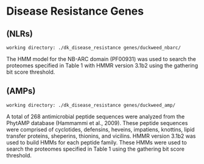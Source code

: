# Disease Resistance Genes

## (NLRs)

`working directory: ./dk_disease_resistance genes/duckweed_nbarc/`

The HMM model for the NB-ARC domain (PF00931) was used to search the proteomes specified in Table 1 with HMMR version 3.1b2 using the gathering bit score threshold.


## (AMPs)

`working directory: ./dk_disease_resistance genes/duckweed_amp/`

A total of 268 antimicrobial peptide sequences were analyzed from the PhytAMP database (Hammammi et al., 2009). These peptide sequences were comprised of cyclotides, defensins, heveins, impatiens, knottins, lipid transfer proteins, sheperins, thionins, and vicilins. HMMR version 3.1b2 was used to build HMMs for each peptide family. These HMMs were used to search the proteomes specified in Table 1 using the gathering bit score threshold.

 
 
